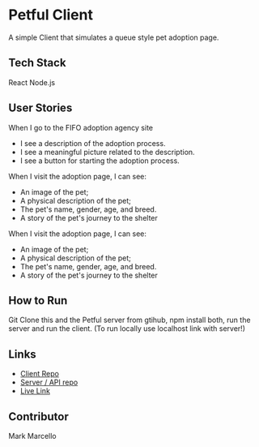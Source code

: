 # Petful Client

A simple Client that simulates a queue style pet adoption page.

## Tech Stack

React
Node.js

## User Stories


When I go to the FIFO adoption agency site

* I see a description of the adoption process.
* I see a meaningful picture related to the description.
* I see a button for starting the adoption process.

When I visit the adoption page, I can see:

* An image of the pet;
* A physical description of the pet;
* The pet's name, gender, age, and breed.
* A story of the pet's journey to the shelter

When I visit the adoption page, I can see:

* An image of the pet;
* A physical description of the pet;
* The pet's name, gender, age, and breed.
* A story of the pet's journey to the shelter


## How to Run

Git Clone this and the Petful server from gtihub,
npm install both,
run the server and run the client.
(To run locally use localhost link with server!) 


## Links
* [Client Repo](https://github.com/Mark-The-Dev/petful-client)
* [Server / API repo](https://github.com/Mark-The-Dev/petful-server)
* [Live Link](https://petful-client-brd5zlrzl.vercel.app/)

## Contributor

Mark Marcello

